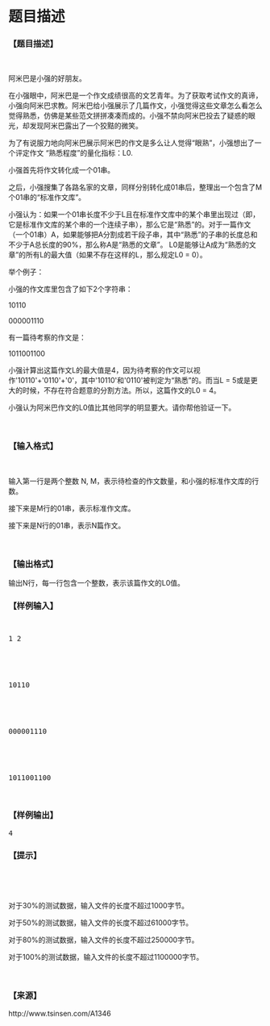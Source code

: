 # 题目描述


<h3>
【题目描述】
</h3>
<p>
<br/>
</p>
<p>
阿米巴是小强的好朋友。
</p>
<p>
在小强眼中，阿米巴是一个作文成绩很高的文艺青年。为了获取考试作文的真谛，小强向阿米巴求教。阿米巴给小强展示了几篇作文，小强觉得这些文章怎么看怎么觉得熟悉，仿佛是某些范文拼拼凑凑而成的。小强不禁向阿米巴投去了疑惑的眼光，却发现阿米巴露出了一个狡黠的微笑。
</p>
<p>
为了有说服力地向阿米巴展示阿米巴的作文是多么让人觉得“眼熟”，小强想出了一个评定作文 “熟悉程度”的量化指标：L0.
</p>
<p>
小强首先将作文转化成一个01串。
</p>
<p>
之后，小强搜集了各路名家的文章，同样分别转化成01串后，整理出一个包含了M个01串的“标准作文库”。
</p>
<p>
小强认为：如果一个01串长度不少于L且在标准作文库中的某个串里出现过（即，它是标准作文库的某个串的一个连续子串），那么它是“熟悉”的。对于一篇作文（一个01串）A，如果能够把A分割成若干段子串，其中“熟悉”的子串的长度总和不少于A总长度的90%，那么称A是“熟悉的文章”。 L0是能够让A成为“熟悉的文章”的所有L的最大值（如果不存在这样的L，那么规定L0 = 0）。
</p>
<p>
举个例子：
</p>
<p>
小强的作文库里包含了如下2个字符串：
</p>
<p>
10110
</p>
<p>
000001110
</p>
<p>
有一篇待考察的作文是：
</p>
<p>
1011001100
</p>
<p>
小强计算出这篇作文L的最大值是4，因为待考察的作文可以视作&#39;10110&#39;+&#39;0110&#39;+&#39;0&#39;，其中&#39;10110&#39;和&#39;0110&#39;被判定为“熟悉”的。而当L = 5或是更大的时候，不存在符合题意的分割方法。所以，这篇作文的L0 = 4。
</p>
<p>
小强认为阿米巴作文的L0值比其他同学的明显要大。请你帮他验证一下。
</p>
<p>
<br/>
</p>
<h3>
【输入格式】
</h3>
<p>
<br/>
</p>
<p>
输入第一行是两个整数 N, M，表示待检查的作文数量，和小强的标准作文库的行数。
</p>
<p>
接下来是M行的01串，表示标准作文库。
</p>
<p>
接下来是N行的01串，表示N篇作文。
</p>
<p>
<br/>
</p>
<h3>
【输出格式】
</h3>
<p>
输出N行，每一行包含一个整数，表示该篇作文的L0值。
</p>
<h3>
【样例输入】
</h3>
<pre><p>
1 2
</p>

<p>
10110
</p>

<p>
000001110
</p>

<p>
1011001100
</p>
</pre>
<h3>
【样例输出】
</h3>
<pre>4</pre>
<h3>
【提示】
</h3>
<p>
<br/>
</p>
<p>
<br/>
</p>
<p>
对于30%的测试数据，输入文件的长度不超过1000字节。
</p>
<p>
对于50%的测试数据，输入文件的长度不超过61000字节。
</p>
<p>
对于80%的测试数据，输入文件的长度不超过250000字节。
</p>
<p>
对于100%的测试数据，输入文件的长度不超过1100000字节。
</p>
<p>
<br/>
</p>
<h3>
【来源】
</h3>
<p>
http://www.tsinsen.com/A1346
</p>
